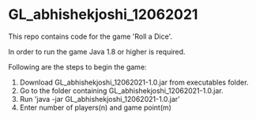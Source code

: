 # GL_abhishekjoshi_12062021

This repo contains code for the game 'Roll a Dice'.

In order to run the game Java 1.8 or higher is required.

Following are the steps to begin the game:
1. Download GL_abhishekjoshi_12062021-1.0.jar from executables folder.
2. Go to the folder containing GL_abhishekjoshi_12062021-1.0.jar.
3. Run 'java -jar GL_abhishekjoshi_12062021-1.0.jar'
4. Enter number of players(n) and game point(m)
